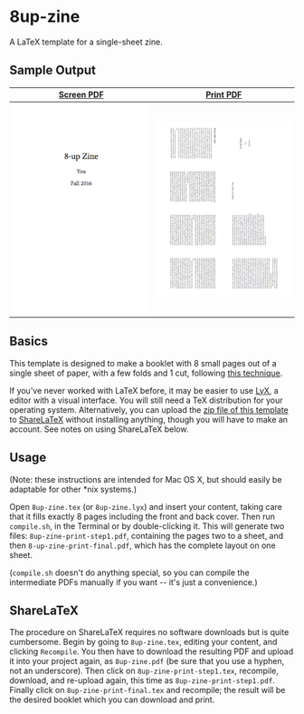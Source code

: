 # 8up-zine

A LaTeX template for a single-sheet zine.

## Sample Output

| [Screen PDF][screen] | [Print PDF][print]                                                                                               |
|-----------------------------------------------------------------------------------|---------------------------------------------------------------------------------------------------------|
| [![example first page](/docs/8up-zine.png?raw=true)][screen] | [![complete booklet](/docs/8up-zine-print-final.png?raw=true)][print] |

[screen]: /docs/8up-zine.pdf
[print]: /docs/8up-zine-print-final.pdf

## Basics

This template is designed to make a booklet with 8 small pages out of a single
sheet of paper, with a few folds and 1 cut,
following
[this technique](https://en.wikibooks.org/wiki/Zine_Making/Putting_pages_together#An_8-sided_zine_from_1_sheet_with_1_cut).

If you've never worked with LaTeX before, it may be easier to
use [LyX](https://www.lyx.org), a editor with a visual interface. You will still
need a TeX distribution for your operating system. Alternatively, you can upload
the
[zip file of this template](https://github.com/completeconcordance/8up-zine/archive/master.zip) to
[ShareLaTeX](https://www.sharelatex.com) without installing anything, though you
will have to make an account. See notes on using ShareLaTeX below.

## Usage

(Note: these instructions are intended for Mac OS X, but should easily be
adaptable for other *nix systems.)

Open `8up-zine.tex` (or `8up-zine.lyx`) and insert your content, taking care
that it fills exactly 8 pages including the front and back cover. Then run
`compile.sh`, in the Terminal or by double-clicking it. This will generate two
files: `8up-zine-print-step1.pdf`, containing the pages two to a sheet, and then
`8-up-zine-print-final.pdf`, which has the complete layout on one sheet.

(`compile.sh` doesn't do anything special, so you can compile the intermediate
PDFs manually if you want -- it's just a convenience.)


## ShareLaTeX

The procedure on ShareLaTeX requires no software downloads but is quite
cumbersome. Begin by going to `8up-zine.tex`, editing your content, and clicking
`Recompile`. You then have to download the resulting PDF and upload it into your
project again, as `8up-zine.pdf` (be sure that you use a hyphen, not an
underscore). Then click on `8up-zine-print-step1.tex`, recompile, download, and
re-upload again, this time as `8up-zine-print-step1.pdf`. Finally click on
`8up-zine-print-final.tex` and recompile; the result will be the desired booklet
which you can download and print.
